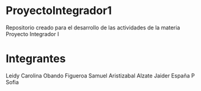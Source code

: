 # ProyectoIntegrador1
Repositorio creado para el desarrollo de las actividades de la materia Proyecto Integrador I
# Integrantes 
Leidy Carolina Obando Figueroa 
Samuel Aristizabal Alzate
Jaider España P
Sofia 
